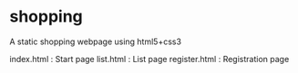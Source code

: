 # shopping
 A static shopping webpage using html5+css3

 index.html : Start page
 list.html : List page
 register.html : Registration page

